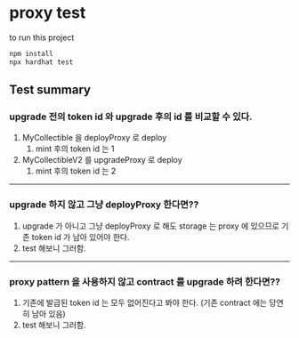 # proxy test

to run this project

```bash
npm install
npx hardhat test
```

## Test summary

### upgrade 전의 token id 와 upgrade 후의 id 를 비교할 수 있다.

1. MyCollectible 을 deployProxy 로 deploy
   1. mint 후의 token id 는 1
2. MyCollectibleV2 를 upgradeProxy 로 deploy
   1. mint 후의 token id 는 2

---

### upgrade 하지 않고 그냥 deployProxy 한다면??

1. upgrade 가 아니고 그냥 deployProxy 로 해도 storage 는 proxy 에 있으므로 기존 token id 가 남아 있어야 한다.
2. test 해보니 그러함.

---

### proxy pattern 을 사용하지 않고 contract 를 upgrade 하려 한다면??

1. 기존에 발급된 token id 는 모두 없어진다고 봐야 한다. (기존 contract 에는 당연히 남아 있음)
2. test 해보니 그러함.